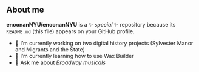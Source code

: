 ## About me
**enoonanNYU/enoonanNYU** is a ✨ _special_ ✨ repository because its `README.md` (this file) appears on your GitHub profile.


- 🔭 I’m currently working on two digital history projects (Sylvester Manor and Migrants and the State)
- 🌱 I’m currently learning how to use Wax Builder
- 💬 Ask me about *Broadway musicals*


